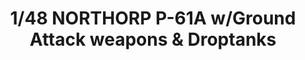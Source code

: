 ---
layout: product
title: "1/48 NORTHORP P-61A w/Ground Attack weapons & Droptanks"
price: "8500" 
desc: "Maketa"
img_path: "/assets/img/GWHSNG07.jpg"
brand: "N/A"
available: false
special_offer: false
new: false
soon: false
cat: "010000"
subcat: "010900"
subsubcat: "0N/A"
sifra: "GWHSNG07"
popular: false
---